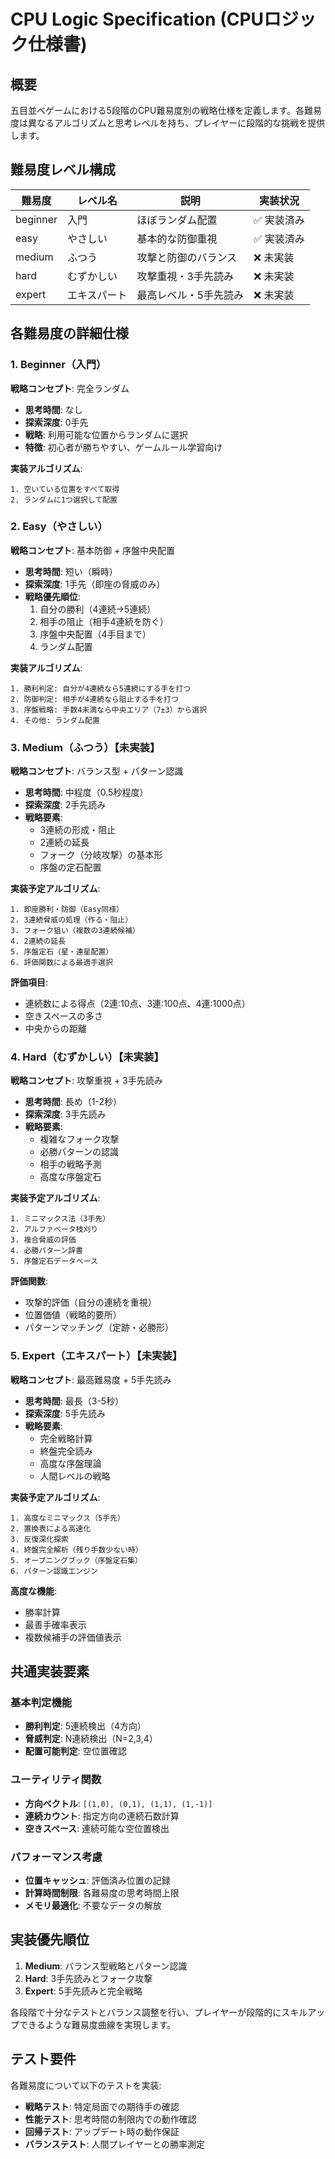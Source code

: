 # CPU Logic Specification (CPUロジック仕様書)

## 概要

五目並べゲームにおける5段階のCPU難易度別の戦略仕様を定義します。各難易度は異なるアルゴリズムと思考レベルを持ち、プレイヤーに段階的な挑戦を提供します。

## 難易度レベル構成

| 難易度 | レベル名 | 説明 | 実装状況 |
|--------|----------|------|----------|
| beginner | 入門 | ほぼランダム配置 | ✅ 実装済み |
| easy | やさしい | 基本的な防御重視 | ✅ 実装済み |
| medium | ふつう | 攻撃と防御のバランス | ❌ 未実装 |
| hard | むずかしい | 攻撃重視・3手先読み | ❌ 未実装 |
| expert | エキスパート | 最高レベル・5手先読み | ❌ 未実装 |

## 各難易度の詳細仕様

### 1. Beginner（入門）

**戦略コンセプト**: 完全ランダム
- **思考時間**: なし
- **探索深度**: 0手先
- **戦略**: 利用可能な位置からランダムに選択
- **特徴**: 初心者が勝ちやすい、ゲームルール学習向け

**実装アルゴリズム**:
```
1. 空いている位置をすべて取得
2. ランダムに1つ選択して配置
```

### 2. Easy（やさしい）

**戦略コンセプト**: 基本防御 + 序盤中央配置
- **思考時間**: 短い（瞬時）
- **探索深度**: 1手先（即座の脅威のみ）
- **戦略優先順位**:
  1. 自分の勝利（4連続→5連続）
  2. 相手の阻止（相手4連続を防ぐ）
  3. 序盤中央配置（4手目まで）
  4. ランダム配置

**実装アルゴリズム**:
```
1. 勝利判定: 自分が4連続なら5連続にする手を打つ
2. 防御判定: 相手が4連続なら阻止する手を打つ
3. 序盤戦略: 手数4未満なら中央エリア（7±3）から選択
4. その他: ランダム配置
```

### 3. Medium（ふつう）【未実装】

**戦略コンセプト**: バランス型 + パターン認識
- **思考時間**: 中程度（0.5秒程度）
- **探索深度**: 2手先読み
- **戦略要素**:
  - 3連続の形成・阻止
  - 2連続の延長
  - フォーク（分岐攻撃）の基本形
  - 序盤の定石配置

**実装予定アルゴリズム**:
```
1. 即座勝利・防御（Easy同様）
2. 3連続脅威の処理（作る・阻止）
3. フォーク狙い（複数の3連続候補）
4. 2連続の延長
5. 序盤定石（星・連星配置）
6. 評価関数による最適手選択
```

**評価項目**:
- 連続数による得点（2連:10点、3連:100点、4連:1000点）
- 空きスペースの多さ
- 中央からの距離

### 4. Hard（むずかしい）【未実装】

**戦略コンセプト**: 攻撃重視 + 3手先読み
- **思考時間**: 長め（1-2秒）
- **探索深度**: 3手先読み
- **戦略要素**:
  - 複雑なフォーク攻撃
  - 必勝パターンの認識
  - 相手の戦略予測
  - 高度な序盤定石

**実装予定アルゴリズム**:
```
1. ミニマックス法（3手先）
2. アルファベータ枝刈り
3. 複合脅威の評価
4. 必勝パターン辞書
5. 序盤定石データベース
```

**評価関数**:
- 攻撃的評価（自分の連続を重視）
- 位置価値（戦略的要所）
- パターンマッチング（定跡・必勝形）

### 5. Expert（エキスパート）【未実装】

**戦略コンセプト**: 最高難易度 + 5手先読み
- **思考時間**: 最長（3-5秒）
- **探索深度**: 5手先読み
- **戦略要素**:
  - 完全戦略計算
  - 終盤完全読み
  - 高度な序盤理論
  - 人間レベルの戦略

**実装予定アルゴリズム**:
```
1. 高度なミニマックス（5手先）
2. 置換表による高速化
3. 反復深化探索
4. 終盤完全解析（残り手数少ない時）
5. オープニングブック（序盤定石集）
6. パターン認識エンジン
```

**高度な機能**:
- 勝率計算
- 最善手確率表示
- 複数候補手の評価値表示

## 共通実装要素

### 基本判定機能
- **勝利判定**: 5連続検出（4方向）
- **脅威判定**: N連続検出（N=2,3,4）
- **配置可能判定**: 空位置確認

### ユーティリティ関数
- **方向ベクトル**: `[(1,0), (0,1), (1,1), (1,-1)]`
- **連続カウント**: 指定方向の連続石数計算
- **空きスペース**: 連続可能な空位置検出

### パフォーマンス考慮
- **位置キャッシュ**: 評価済み位置の記録
- **計算時間制限**: 各難易度の思考時間上限
- **メモリ最適化**: 不要なデータの解放

## 実装優先順位

1. **Medium**: バランス型戦略とパターン認識
2. **Hard**: 3手先読みとフォーク攻撃
3. **Expert**: 5手先読みと完全戦略

各段階で十分なテストとバランス調整を行い、プレイヤーが段階的にスキルアップできるような難易度曲線を実現します。

## テスト要件

各難易度について以下のテストを実装:
- **戦略テスト**: 特定局面での期待手の確認
- **性能テスト**: 思考時間の制限内での動作確認
- **回帰テスト**: アップデート時の動作保証
- **バランステスト**: 人間プレイヤーとの勝率測定